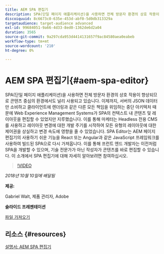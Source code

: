 ```yaml
---
title: AEM SPA 편집기
description: SPA(단일 페이지 애플리케이션)을 사용하면 전체 방문자 환경의 상호 작용이 향상되므로 콘텐츠 중심의 환경에서도 널리 사용되고 있습니다. 이 소개에서 SPA 편집기에 대해 자세히 알아보려면 참여하십시오.
discoiquuid: 8c6673c0-635e-453d-abf0-5d0db313329a
targetaudience: target-audience advanced
exl-id: 99684051-9a66-4d33-8ed0-1362de6d2a04
duration: 3565
source-git-commit: 9a297cda953d4414131657f9ac84580aea0eabeb
workflow-type: tm+mt
source-wordcount: '210'
ht-degree: 0%

---
```


# AEM SPA 편집기{#aem-spa-editor}

SPA(단일 페이지 애플리케이션)을 사용하면 전체 방문자 환경의 상호 작용이 향상되므로 콘텐츠 중심의 환경에서도 널리 사용되고 있습니다. 이제까지, 서버의 JSON 데이터만 소비하고 클라이언트에 렌더링과 같은 다른 모든 책임을 위임하는 중단 아키텍처 때문에 Web Experience Management Systems가 SPA의 컨텍스트 내 콘텐츠 및 레이아웃을 편집할 수 있었지만 지루했습니다. 이를 통해 마케터는 Headless 전용 CMS를 사용하고 레이아웃 변경에 대한 개발 주기를 시작하여 모든 유형의 레이아웃에 대한 제어권을 상실하고 변경 속도에 영향을 줄 수 있었습니다. SPA Editor는 AEM 페이지 편집기의 사용하기 쉬운 기능을 React 또는 Angular과 같은 JavaScript 프레임워크를 사용하여 빌드된 SPA으로 다시 가져옵니다. 이를 통해 프런트 엔드 개발자는 이전처럼 SPA을 개발할 수 있으며, 기술 전문가가 아닌 작성자가 콘텐츠를 바로 편집할 수 있습니다. 이 소개에서 SPA 편집기에 대해 자세히 알아보려면 참여하십시오.

>[!VIDEO](https://video.tv.adobe.com/v/24720/?quality=9)

*2018년 10월 10일에 배달됨*

**제공:**

Gabriel Walt, 제품 관리자, Adobe

**슬라이드 프레젠테이션**

[파일 가져오기](assets/aem-spa-editor.pdf)

## 리소스 {#resources}

[설명서: AEM SPA 편집기](https://experienceleague.adobe.com/docs/experience-manager-64/developing/headless/spas/spa-overview.html?lang=ko)

<!--
[Get back to the Overview](https://helpx.adobe.com/kr/experience-manager/kt/eseminars/gems/aem-index.html)
-->
